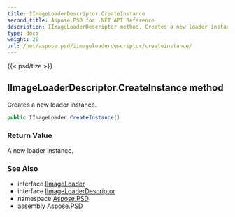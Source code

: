 ```yaml
---
title: IImageLoaderDescriptor.CreateInstance
second_title: Aspose.PSD for .NET API Reference
description: IImageLoaderDescriptor method. Creates a new loader instance
type: docs
weight: 20
url: /net/aspose.psd/iimageloaderdescriptor/createinstance/
---
```

{{< psd/tize >}}
## IImageLoaderDescriptor.CreateInstance method

Creates a new loader instance.

```csharp
public IImageLoader CreateInstance()
```

### Return Value

A new loader instance.

### See Also

* interface [IImageLoader](../../iimageloader/)
* interface [IImageLoaderDescriptor](../)
* namespace [Aspose.PSD](../../iimageloaderdescriptor/)
* assembly [Aspose.PSD](../../../)


